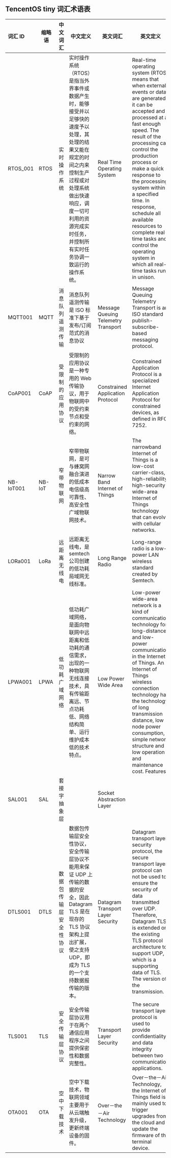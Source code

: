 ## TencentOS tiny 词汇术语表

| 词汇 ID    | 缩略语 | 中文词汇               | 中文定义                                                     | 英文词汇                              | 英文定义                                                     |
| :-------- | ------ | :--------------------- | ------------------------------------------------------------ | ------------------------------------- | ------------------------------------------------------------ |
| RTOS_001  | RTOS   | 实时操作系统           | 实时操作系统（RTOS）是指当外界事件或数据产生时，能够接受并以足够快的速度予以处理，其处理的结果又能在规定的时间之内来控制生产过程或对处理系统做出快速响应，调度一切可利用的资源完成实时任务，并控制所有实时任务协调一致运行的操作系统。 | Real Time Operating   System          | Real-time operating system (RTOS) means that when external events or data   are generated, it can be accepted and processed at a fast enough speed. The   result of the processing can control the production process or make a quick   response to the processing system within a specified time. In response,   schedule all available resources to complete real-time tasks and control the   operating system in which all real-time tasks run in unison. |
| MQTT001   | MQTT   | 消息队列遥测传输       | 消息队列遥测传输是 ISO   标准下基于发布/订阅范式的消息协议    | Message   Queuing Telemetry Transport | Message   Queuing Telemetry Transport is an ISO standard  publish-subscribe-based messaging   protocol. |
| CoAP001   | CoAP   | 受限制的应用协议       | 受限制的应用协议是一种专用的 Web 传输协议，用于物联网中的受约束节点和受约束的网络。 | Constrained   Application Protocol    | Constrained   Application Protocol  is a specialized   Internet Application Protocol for constrained devices, as defined in RFC   7252. |
| NB-IoT001 | NB-IoT | 窄带物联网             | 窄带物联网，是可与蜂窝网融合演进的低成本电信级高可靠性、高安全性广域物联网技术。 | Narrow   Band Internet of Things      | The   narrowband Internet of Things is a low-cost carrier-class, high-reliability,   high-security wide-area Internet of Things technology that can evolve with   cellular networks. |
| LORa001   | LoRa   | 远距离无线电           | 远距离无线电，是 semtech 公司创建的低功耗局域网无线标准。    | Long Range Radio                      | Long-range   radio is a low-power LAN wireless standard created by Semtech. |
| LPWA001   | LPWA   | 低功耗广域网络         | 低功耗广域网络，是面向物联网中远距离和低功耗的通信需求，出现的一种物联网无线连接技术，具有传输距离远、节点功耗低、网络结构简单、运行维护成本低的技术特点。 | Low Power Wide Area                   | Low-power   wide-area network is a kind of communication technology for long-distance and   low-power communication in the Internet of Things. An Internet of Things   wireless connection technology has the technology of long transmission   distance, low node power consumption, simple network structure and low   operation and maintenance cost. Features. |
| SAL001    | SAL    | 套接字抽象层           |                                                              | Socket Abstraction   Layer            |                                                              |
| DTLS001   | DTLS   | 数据包传输层安全性协议 | 数据包传输层安全性协议，安全传输层协议不能用来保证 UDP 上传输的数据的安全，因此 Datagram   TLS 是在现存的 TLS 协议架构上提出扩展，使之支持 UDP，即成为 TLS 的一个支持数据报传输的版本。 | Datagram   Transport Layer Security   | Datagram   transport layer security protocol, the secure transport layer protocol can   not be used to ensure the security of data transmitted over UDP. Therefore,   Datagram TLS is extended on the existing TLS protocol architecture to support   UDP, which is a supporting data of TLS. The version of the transmission. |
| TLS001    | TLS    | 安全传输层协议         | 安全传输层协议用于在两个通信应用程序之间提供保密性和数据完整性。 | Transport Layer   Security            | The   secure transport layer protocol is used to provide confidentiality and data   integrity between two communication applications. |
| OTA001    | OTA    | 空中下载技术           | 空中下载技术，物联网领域主要用于从云端触发升级，更新终端设备的固件。 | Over－the－Air   Technology           | Over－the－Air   Technology, the Internet of Things field is mainly used to trigger upgrades   from the cloud and update the firmware of the terminal device. |